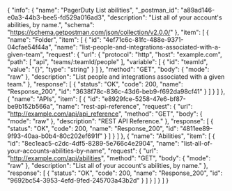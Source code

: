 {
  "info": {
    "name": "PagerDuty List abilities",
    "_postman_id": "a89ad146-e0a3-44b3-bee5-fd529a016ad3",
    "description": "List all of your account's abilities, by name.",
    "schema": "https://schema.getpostman.com/json/collection/v2.0.0/"
  },
  "item": [
    {
      "name": "Folder",
      "item": [
        {
          "id": "4ef71c6c-81fc-488e-9371-04cfae54f44a",
          "name": "list-people-and-integrations-associated-with-a-given-team",
          "request": {
            "url": {
              "protocol": "http",
              "host": "example.com",
              "path": [
                "api",
                "teams/:teamId/people"
              ],
              "variable": [
                {
                  "id": "teamId",
                  "value": "{}",
                  "type": "string"
                }
              ]
            },
            "method": "GET",
            "body": {
              "mode": "raw"
            },
            "description": "List people and integrations associated with a given team."
          },
          "response": [
            {
              "status": "OK",
              "code": 200,
              "name": "Response_200",
              "id": "3638f78c-836c-43d6-beb9-f692da98cf41"
            }
          ]
        }
      ]
    },
    {
      "name": "APIs",
      "item": [
        {
          "id": "e8929fce-5258-47e6-bf87-be9b152b566a",
          "name": "rest-api-reference",
          "request": {
            "url": "http://example.com/api/api_reference",
            "method": "GET",
            "body": {
              "mode": "raw"
            },
            "description": "REST API Reference."
          },
          "response": [
            {
              "status": "OK",
              "code": 200,
              "name": "Response_200",
              "id": "4811ee89-9f93-40aa-b0b4-80c202ef691f"
            }
          ]
        }
      ]
    },
    {
      "name": "Abilities",
      "item": [
        {
          "id": "8ec1eac5-c2dc-4df5-8289-5e766c4e2904",
          "name": "list-all-of-your-accounts-abilities-by-name",
          "request": {
            "url": "http://example.com/api/abilities",
            "method": "GET",
            "body": {
              "mode": "raw"
            },
            "description": "List all of your account's abilities, by name."
          },
          "response": [
            {
              "status": "OK",
              "code": 200,
              "name": "Response_200",
              "id": "9692bc54-3953-4efd-9fed-245703a43b2d"
            }
          ]
        }
      ]
    }
  ]
}